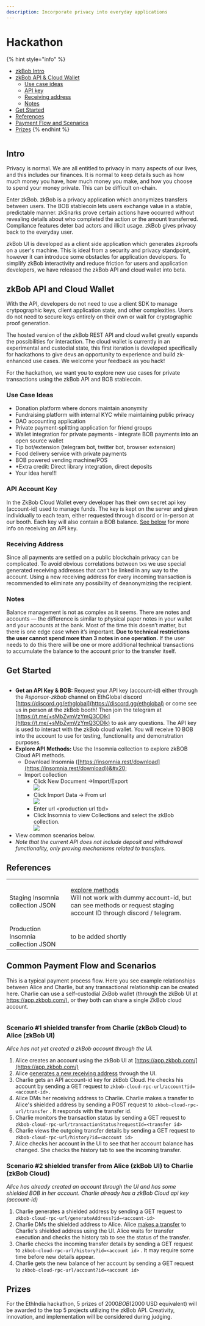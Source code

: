 ```yaml
---
description: Incorporate privacy into everyday applications
---
```


# Hackathon

{% hint style="info" %}
* [zkBob Intro](hackathon.md#intro)
* [zkBob API & Cloud Wallet](hackathon.md#zkbob-api-and-cloud-wallet)
  * [Use case ideas](hackathon.md#use-case-examples)
  * [API key](hackathon.md#api-key)
  * [Receiving address](hackathon.md#receiving-address)
  * [Notes](hackathon.md#notes)
* [Get Started](hackathon.md#get-started)
* [References](hackathon.md#references-table)
* [Payment Flow and Scenarios](hackathon.md#common-payment-flow-and-scenarios)
* [Prizes](hackathon.md#prizes)
{% endhint %}

<figure><img src="../.gitbook/assets/bob-privacy.png" alt=""><figcaption></figcaption></figure>

## Intro

Privacy is normal. We are all entitled to privacy in many aspects of our lives, and this includes our finances. It is normal to keep details such as how much money you have, how much money you make, and how you choose to spend your money private. This can be difficult on-chain.

Enter zkBob. zkBob is a privacy application which anonymizes transfers between users. The BOB stablecoin lets users exchange value in a stable, predictable manner. zkSnarks prove certain actions have occurred without revealing details about who completed the action or the amount transferred. Compliance features deter bad actors and illicit usage. zkBob gives privacy back to the everyday user.&#x20;

zkBob UI is developed as a client side application which generates zkproofs on a user's machine. This is ideal from a security and privacy standpoint, however it can introduce some obstacles for application developers.  To simplify zkBob interactivity and reduce friction for users and application developers, we have released the zkBob API and cloud wallet into beta.&#x20;

## zkBob API and Cloud Wallet

With the API, developers do not need to use a client SDK to manage crytpographic keys, client application state, and other complexities. Users do not need to secure keys entirely on their own or wait for cryptographic proof generation.&#x20;

The hosted version of the zkBob REST API and cloud wallet greatly expands the possibilities for interaction. The cloud wallet is currently in an experimental and custodial state, this first iteration is developed specifically for hackathons to give devs an opportunity to experience and build zk-enhanced use cases. We welcome your feedback as you hack!

For the hackathon, we want you to explore new use cases for private transactions using the zkBob API and BOB stablecoin.&#x20;

### Use Case Ideas

* Donation platform where donors maintain anonymity
* Fundraising platform with internal KYC while maintaining public privacy
* DAO accounting application
* Private payment-splitting application for friend groups
* Wallet integration for private payments - integrate BOB payments into an open source wallet
* Tip bot/extension (telegram bot, twitter bot, browser extension)
* Food delivery service with private payments
* BOB powered vending machine/POS
* \*Extra credit: Direct library integration, direct deposits
* Your idea here!!!

### API Account Key

In the ZkBob Cloud Wallet every developer has their own secret api key (account-id) used to manage funds. The key is kept on the server and given individually to each team, either requested through discord or in-person at our booth. Each key will also contain a BOB balance. [See below](hackathon.md#get-started) for more info on receiving an API key.

### **Receiving Address**

Since all payments are settled on a public blockchain privacy can be complicated. To avoid obvious correlations between txs we use special generated receiving addresses that can’t be linked in any way to the account. Using a new receiving address for every incoming transaction is recommended to eliminate any possibility of deanonymizing the recipient.

### **Notes**

Balance management is not as complex as it seems. There are notes and accounts — the difference is similar to physical paper notes in your wallet and your accounts at the bank. Most of the time this doesn’t matter, but there is one edge case when it’s important. **Due to technical restrictions the user cannot spend more than 3 notes in one operation.** If the user needs to do this there will be one or more additional technical transactions to accumulate the balance to the account prior to the transfer itself.

## Get Started

<figure><img src="../.gitbook/assets/2.png" alt=""><figcaption></figcaption></figure>

* **Get an API Key & BOB:** Request your API key (account-id) either through the _#sponsor-zkbob_ channel on EthGlobal discord [https://discord.gg/ethglobal](https://discord.gg/ethglobal) or come see us in person at the zkBob booth!  Then join the telegram at [https://t.me/+sMbZvmVzYmQ3ODlk](https://t.me/+sMbZvmVzYmQ3ODlk) to ask any questions. The API key is used to interact with the zkBob cloud wallet. You will receive 10 BOB into the account to use for testing, functionality and demonstration purposes.
* **Explore API Methods:** Use the Insomnia collection to explore zkBOB Cloud API methods.
  * Download Insomnia ([https://insomnia.rest/download](https://insomnia.rest/download))&#x20;
  * Import collection
    * Click New Document ->Import/Export\
      ![](../.gitbook/assets/insomnia-1.png)
    * Click Import Data -> From url\
      ![](../.gitbook/assets/insomnia-2.png)
    * Enter url \<production url tbd>
    * Click Insomnia to view Collections and select the zkBob collection.\
      ![](../.gitbook/assets/insom.png)
* View common scenarios below.
* _Note that the current API does not include deposit and withdrawal functionality, only proving mechanisms related to transfers._

## References&#x20;

|                                     |                                                                                                                                                                                                                                                                                                                                                                                              |
| ----------------------------------- | -------------------------------------------------------------------------------------------------------------------------------------------------------------------------------------------------------------------------------------------------------------------------------------------------------------------------------------------------------------------------------------------- |
| Staging Insomnia collection JSON    | <p><a href="https://files.gitbook.com/v0/b/gitbook-x-prod.appspot.com/o/spaces%2F-MjSwkv4zokqCUebt-98%2Fuploads%2FSjKsJ3D42Y8hyypLhZWa%2FzkBOB-staging-ETHIndia-hackathon-v0.2.json?alt=media&#x26;token=a494d980-ed8c-451b-9abf-435f48e71202">explore methods</a><br>Will not work with dummy account-id, but can see methods or request staging account ID through discord / telegram.</p> |
| Production Insomnia collection JSON | to be added shortly                                                                                                                                                                                                                                                                                                                                                                          |

## Common Payment Flow and Scenarios

This is a typical payment process flow. Here you see example relationships between Alice and Charlie, but any transactional relationship can be created here. Charlie can use a self-custodial ZkBob wallet (through the zkBob UI at [https://app.zkbob.com/)](https://app.zkbob.com/), or they both can share a single ZkBob cloud account.

<figure><img src="https://lh4.googleusercontent.com/Ui2B8RryXkWAd467o90_hq7AgXYKb30yml5KHnQjm2BUmZ8RDGHCDXjp6ddEckiGHyclnD2Tu4gnIoe_5rA7S8d19I1ImQ4hvTyntuVudDy58OX16sC8t0_G5Tb9HUMg2UQbr6BA_9czusxSvrRkDUmmzNRSFAHyJ77ne12ILjTKjUM1CJMS0uI-vC5L" alt=""><figcaption></figcaption></figure>

### Scenario #1 shielded transfer from Charlie (zkBob Cloud) to Alice (zkBob UI)

_Alice has not yet created a zkBob account through the UI._

1. Alice creates an account using the zkBob UI at [https://app.zkbob.com/](https://app.zkbob.com/)
2. Alice [generates a new receiving address](../zkbob-app/generate-a-secure-address.md) through the UI.
3. Charlie gets an API account-id key for zkBob Cloud. He checks his account by sending a GET request to `zkbob-cloud-rpc-url/account?id=<account-id>.`
4. Alice DMs her receiving address to Charlie. Charlie makes a transfer to Alice's shielded address by sending a POST request to `zkbob-cloud-rpc-url/transfer` . It responds with the transfer id.
5. Charlie monitors the transaction status by sending a GET request to  `zkbob-cloud-rpc-url/transactionStatus?requestId=<transfer id>`
6. Charlie views the outgoing transfer details by sending a GET request to  `zkbob-cloud-rpc-url/history?id=<account id>`
7. Alice checks her account in the UI to see that her account balance has changed. She checks the history tab to see the incoming transfer.

### Scenario #2 shielded transfer from Alice (zkBob UI) to Charlie (zkBob Cloud)

_Alice has already created an account through the UI and has some shielded BOB in her account. Charlie already has a zkBob Cloud api key (account-id)_

1. Charlie generates a shielded address by sending a GET request to `zkbob-cloud-rpc-url/generateAddress?id=<account-id>`
2. Charlie DMs the shielded address to Alice. Alice [makes a transfer](../zkbob-app/transfers/) to Charlie's shielded address using the UI. Alice waits for transfer execution and checks the history tab to see the status of the transfer.
3. Charlie checks the incoming transfer details by sending a GET request to  `zkbob-cloud-rpc-url/history?id=<account id>` . It may require some time before new details appear.
4. Charlie gets the new balance of her account by sending a GET request to `zkbob-cloud-rpc-url/account?id=<account id>`

## Prizes

For the EthIndia hackathon, 5 prizes of $2000 BOB ($2000 USD equivalent) will be awarded to the top 5 projects utilizing the zkBob API. Creativity, innovation, and implementation will be considered during judging.

<figure><img src="../.gitbook/assets/zkBob-3.png" alt=""><figcaption></figcaption></figure>
